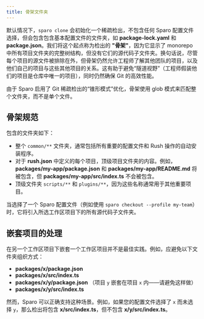 ```yaml
---
title: 骨架文件夹
---
```


默认情况下，`sparo clone` 会初始化一个稀疏检出，不包含任何 Sparo 配置文件选择，但会包含包含基本配置文件的文件夹，如 **package-lock.yaml** 和 **package.json**。我们将这个起点称为检出的 **"骨架"**，因为它显示了 monorepo 中所有项目文件夹的完整树结构，但没有它们的源代码子文件夹。换句话说，尽管每个项目的源文件被排除在外，但骨架仍然允许工程师了解其他团队的项目，以及他们自己的项目与这些其他项目的关系。这有助于避免“隧道视野”（工程师假装他们的项目是仓库中唯一的项目），同时仍然确保 Git 的高效性能。

由于 Sparo 启用了 Git 稀疏检出的“锥形模式”优化，骨架使用 glob 模式来匹配整个文件夹，而不是单个文件。

## 骨架规范

包含的文件夹如下：

- 整个 `common/**` 文件夹，通常包括所有重要的配置文件和 Rush 操作的自动安装程序。
- 对于 **rush.json** 中定义的每个项目，顶级项目文件夹的内容。例如，**packages/my-app/package.json** 和 **packages/my-app/README.md** 将被包含，但 **packages/my-app/src/index.ts** 不会被包含。
- 顶级文件夹 `scripts/**` 和 `plugins/**`，因为这些名称通常用于其他重要项目。

当选择了一个 Sparo 配置文件（例如使用 `sparo checkout --profile my-team`）时，它将引入所选工作区项目下的所有源代码子文件夹。

## 嵌套项目的处理

在另一个工作区项目下嵌套一个工作区项目并不是最佳实践。例如，应避免以下文件夹组织方式：

- **packages/x/package.json**
- **packages/x/src/index.ts**
- **packages/x/y/package.json**  （项目 `y` 嵌套在项目 `x` 内——请避免这样做）
- **packages/x/y/src/index.ts**

然而，Sparo 可以正确支持这种场景。例如，如果您的配置文件选择了 `x` 而未选择 `y`，那么检出将包含 **x/src/index.ts**，但不包含 **x/y/src/index.ts**。

